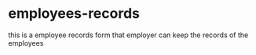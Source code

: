 # employees-records
this is a employee records form that employer can keep the records of the employees 
